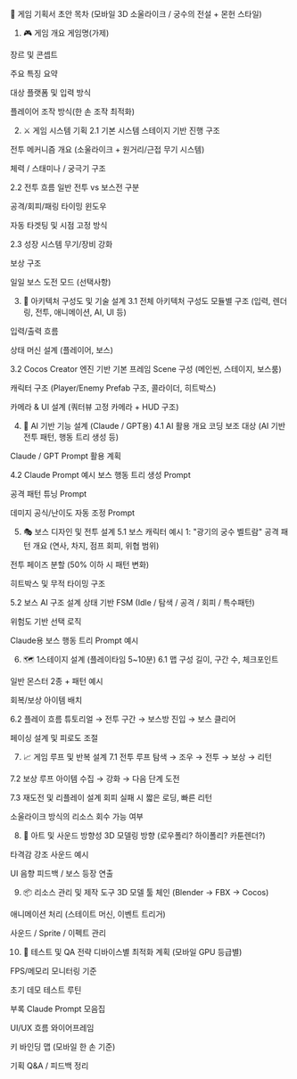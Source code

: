 📘 게임 기획서 초안 목차 (모바일 3D 소울라이크 / 궁수의 전설 + 몬헌 스타일)
1. 🎮 게임 개요
게임명(가제)

장르 및 콘셉트

주요 특징 요약

대상 플랫폼 및 입력 방식

플레이어 조작 방식(한 손 조작 최적화)

2. ⚔️ 게임 시스템 기획
2.1 기본 시스템
스테이지 기반 진행 구조

전투 메커니즘 개요 (소울라이크 + 원거리/근접 무기 시스템)

체력 / 스태미나 / 궁극기 구조

2.2 전투 흐름
일반 전투 vs 보스전 구분

공격/회피/패링 타이밍 윈도우

자동 타겟팅 및 시점 고정 방식

2.3 성장 시스템
무기/장비 강화

보상 구조

일일 보스 도전 모드 (선택사항)

3. 🧱 아키텍처 구성도 및 기술 설계
3.1 전체 아키텍처 구성도
모듈별 구조 (입력, 렌더링, 전투, 애니메이션, AI, UI 등)

입력/출력 흐름

상태 머신 설계 (플레이어, 보스)

3.2 Cocos Creator 엔진 기반 기본 프레임
Scene 구성 (메인씬, 스테이지, 보스룸)

캐릭터 구조 (Player/Enemy Prefab 구조, 콜라이더, 히트박스)

카메라 & UI 설계 (쿼터뷰 고정 카메라 + HUD 구조)

4. 🧠 AI 기반 기능 설계 (Claude / GPT용)
4.1 AI 활용 개요
코딩 보조 대상 (AI 기반 전투 패턴, 행동 트리 생성 등)

Claude / GPT Prompt 활용 계획

4.2 Claude Prompt 예시
보스 행동 트리 생성 Prompt

공격 패턴 튜닝 Prompt

데미지 공식/난이도 자동 조정 Prompt

5. 🎭 보스 디자인 및 전투 설계
5.1 보스 캐릭터 예시 1: "광기의 궁수 벨트람"
공격 패턴 개요 (연사, 차지, 점프 회피, 위협 범위)

전투 페이즈 분할 (50% 이하 시 패턴 변화)

히트박스 및 무적 타이밍 구조

5.2 보스 AI 구조 설계
상태 기반 FSM (Idle / 탐색 / 공격 / 회피 / 특수패턴)

위험도 기반 선택 로직

Claude용 보스 행동 트리 Prompt 예시

6. 🗺️ 1스테이지 설계 (플레이타임 5~10분)
6.1 맵 구성
길이, 구간 수, 체크포인트

일반 몬스터 2종 + 패턴 예시

회복/보상 아이템 배치

6.2 플레이 흐름
튜토리얼 → 전투 구간 → 보스방 진입 → 보스 클리어

페이싱 설계 및 피로도 조절

7. 📈 게임 루프 및 반복 설계
7.1 전투 루프
탐색 → 조우 → 전투 → 보상 → 리턴

7.2 보상 루프
아이템 수집 → 강화 → 다음 단계 도전

7.3 재도전 및 리플레이 설계
회피 실패 시 짧은 로딩, 빠른 리턴

소울라이크 방식의 리소스 회수 가능 여부

8. 🎨 아트 및 사운드 방향성
3D 모델링 방향 (로우폴리? 하이폴리? 카툰렌더?)

타격감 강조 사운드 예시

UI 음향 피드백 / 보스 등장 연출

9. 📦 리소스 관리 및 제작 도구
3D 모델 툴 체인 (Blender → FBX → Cocos)

애니메이션 처리 (스테이트 머신, 이벤트 트리거)

사운드 / Sprite / 이펙트 관리

10. 🧪 테스트 및 QA 전략
디바이스별 최적화 계획 (모바일 GPU 등급별)

FPS/메모리 모니터링 기준

초기 데모 테스트 루틴

부록
Claude Prompt 모음집

UI/UX 흐름 와이어프레임

키 바인딩 맵 (모바일 한 손 기준)

기획 Q&A / 피드백 정리